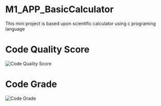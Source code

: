 # M1_APP_BasicCalculator

This mini project is based upon scientific calculator using c programing language



# Code Quality Score
![Code Quality Score](https://api.codiga.io/project/29852/score/svg)

# Code Grade
![Code Grade](https://api.codiga.io/project/29852/status/svg)

